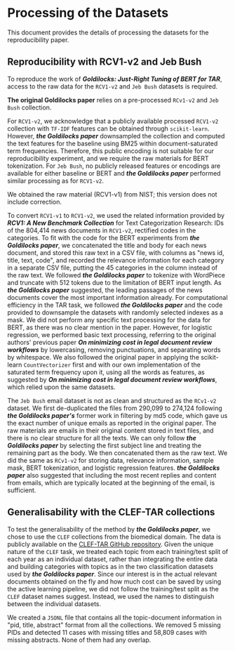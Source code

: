 # Processing of the Datasets
This document provides the details of processing the datasets for the reproducibility paper.
## Reproducibility with RCV1-v2 and Jeb Bush

To reproduce the work of **_Goldilocks: Just-Right Tuning of BERT for TAR_**, access to the raw data for the `RCV1-v2` and `Jeb Bush` datasets is required.



**The original Goldilocks paper** relies on a pre-processed `RCv1-v2` and `Jeb Bush` collection.

For `RCV1-v2`, we acknowledge that a publicly available processed `RCV1-v2` collection with `TF-IDF` features can be obtained through `scikit-learn`. However, **_the Goldilocks paper_** downsampled the collection and computed the text features for the baseline using BM25 within document-saturated term frequencies. Therefore, this public encoding is not suitable for our reproducibility experiment, and we require the raw materials for BERT tokenization. For `Jeb Bush`, no publicly released features or encodings are available for either baseline or BERT and **_the Goldilocks paper_** performed similar processing as for `RCV1-v2`.



We obtained the raw material (RCV1-v1) from NIST; this version does not include correction.

To convert `RCV1-v1` to `RCV1-v2`, we used the related information provided by **_RCV1: A New Benchmark Collection_** for Text Categorization Research: IDs of the 804,414 news documents in `RCV1-v2`, rectified codes in the categories. To fit with the code for the BERT experiments from **_the Goldilocks paper_**, we concatenated the title and body for each news document, and stored this raw text in a CSV file, with columns as "news id, title, text, code", and recorded the relevance information for each category in a separate CSV file, putting the 45 categories in the column instead of the raw text. We followed **_the Goldilocks paper_** to tokenize with WordPiece and truncate with 512 tokens due to the limitation of BERT input length. As **_the Goldilocks paper_** suggested, the leading passages of the news documents cover the most important information already. For computational efficiency in the TAR task, we followed **_the Goldilocks paper_** and the code provided to downsample the datasets with randomly selected indexes as a mask. We did not perform any specific text processing for the data for BERT, as there was no clear mention in the paper. However, for logistic regression, we performed basic text processing, referring to the original authors' previous paper **_On minimizing cost in legal document review workflows_** by lowercasing, removing punctuations, and separating words by whitespace. We also followed the original paper in applying the scikit-learn `CountVectorizer` first and with our own implementation of the saturated term frequency upon it, using all the words as features, as suggested by **_On minimizing cost in legal document review workflows_**, which relied upon the same datasets.



The `Jeb Bush` email dataset is not as clean and structured as the `RCv1-v2` dataset. We first de-duplicated the files from 290,099 to 274,124 following **_the Goldilocks paper's_** former work in filtering by md5 code, which gave us the exact number of unique emails as reported in the original paper. The raw materials are emails in their original content stored in text files, and there is no clear structure for all the texts. We can only follow **_the Goldilocks paper_** by selecting the first subject line and treating the remaining part as the body. We then concatenated them as the raw text. We did the same as `RCv1-v2` for storing data, relevance information, sample mask, BERT tokenization, and logistic regression features. **_the Goldilocks paper_** also suggested that including the most recent replies and content from emails, which are typically located at the beginning of the email, is sufficient.



## Generalisability with the CLEF-TAR collections

To test the generalisability of the method by **_the Goldilocks paper_**, we chose to use the `CLEF` collections from the biomedical domain. The data is publicly available on the [CLEF-TAR GitHub repository](https://github.com/CLEF-TAR/tar). Given the unique nature of the `CLEF` task, we treated each topic from each training/test split of each year as an individual dataset, rather than integrating the entire data and building categories with topics as in the two classification datasets used by **_the Goldilocks paper_**. Since our interest is in the actual relevant documents obtained on the fly and how much cost can be saved by using the active learning pipeline, we did not follow the training/test split as the `CLEF` dataset names suggest. Instead, we used the names to distinguish between the individual datasets.



We created a `JSONL` file that contains all the topic-document information in "pid, title, abstract" format from all the collections. We removed 5 missing PIDs and detected 11 cases with missing titles and 58,809 cases with missing abstracts. None of them had any overlap.

